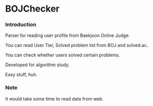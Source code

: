 # BOJChecker
### Introduction

Parser for reading user profile from Baekjoon Online Judge.

You can read User Tier, Solved problem list from BOJ and solved.ac.

You can check whether users solved certain problems.

Developed for algorithm study.

Easy stuff, huh.



### Note

It would take some time to read data from web.
